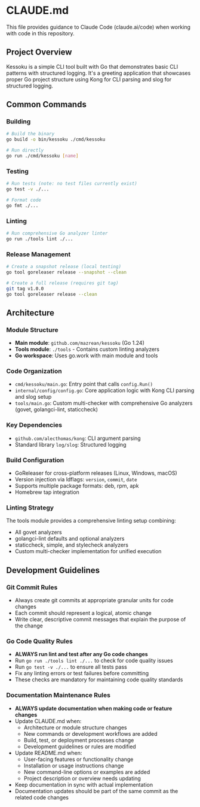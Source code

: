 # CLAUDE.md

This file provides guidance to Claude Code (claude.ai/code) when working with code in this repository.

## Project Overview

Kessoku is a simple CLI tool built with Go that demonstrates basic CLI patterns with structured logging. It's a greeting application that showcases proper Go project structure using Kong for CLI parsing and slog for structured logging.

## Common Commands

### Building
```bash
# Build the binary
go build -o bin/kessoku ./cmd/kessoku

# Run directly
go run ./cmd/kessoku [name]
```

### Testing
```bash
# Run tests (note: no test files currently exist)
go test -v ./...

# Format code
go fmt ./...
```

### Linting
```bash
# Run comprehensive Go analyzer linter
go run ./tools lint ./...
```

### Release Management
```bash
# Create a snapshot release (local testing)
go tool goreleaser release --snapshot --clean

# Create a full release (requires git tag)
git tag v1.0.0
go tool goreleaser release --clean
```

## Architecture

### Module Structure
- **Main module**: `github.com/mazrean/kessoku` (Go 1.24)
- **Tools module**: `./tools` - Contains custom linting analyzers
- **Go workspace**: Uses go.work with main module and tools

### Code Organization
- `cmd/kessoku/main.go`: Entry point that calls `config.Run()`
- `internal/config/config.go`: Core application logic with Kong CLI parsing and slog setup
- `tools/main.go`: Custom multi-checker with comprehensive Go analyzers (govet, golangci-lint, staticcheck)

### Key Dependencies
- `github.com/alecthomas/kong`: CLI argument parsing
- Standard library `log/slog`: Structured logging

### Build Configuration
- GoReleaser for cross-platform releases (Linux, Windows, macOS)
- Version injection via ldflags: `version`, `commit`, `date`
- Supports multiple package formats: deb, rpm, apk
- Homebrew tap integration

### Linting Strategy
The tools module provides a comprehensive linting setup combining:
- All govet analyzers
- golangci-lint defaults and optional analyzers  
- staticcheck, simple, and stylecheck analyzers
- Custom multi-checker implementation for unified execution

## Development Guidelines

### Git Commit Rules
- Always create git commits at appropriate granular units for code changes
- Each commit should represent a logical, atomic change
- Write clear, descriptive commit messages that explain the purpose of the change

### Go Code Quality Rules
- **ALWAYS run lint and test after any Go code changes**
- Run `go run ./tools lint ./...` to check for code quality issues
- Run `go test -v ./...` to ensure all tests pass
- Fix any linting errors or test failures before committing
- These checks are mandatory for maintaining code quality standards

### Documentation Maintenance Rules
- **ALWAYS update documentation when making code or feature changes**
- Update CLAUDE.md when:
  - Architecture or module structure changes
  - New commands or development workflows are added
  - Build, test, or deployment processes change
  - Development guidelines or rules are modified
- Update README.md when:
  - User-facing features or functionality change
  - Installation or usage instructions change
  - New command-line options or examples are added
  - Project description or overview needs updating
- Keep documentation in sync with actual implementation
- Documentation updates should be part of the same commit as the related code changes